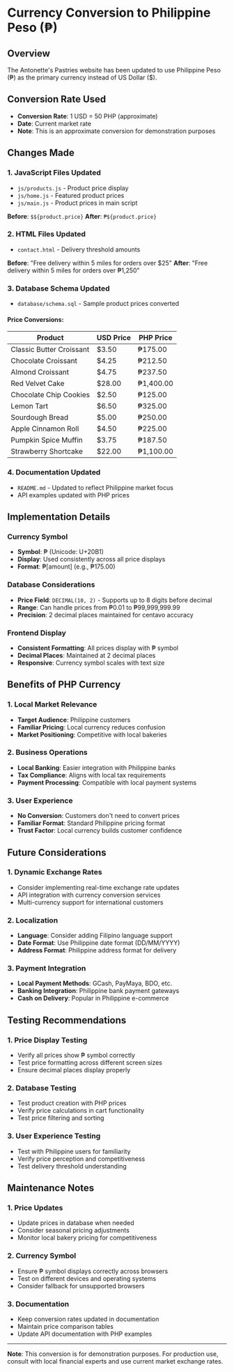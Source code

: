 # Currency Conversion to Philippine Peso (₱)

## Overview
The Antonette's Pastries website has been updated to use Philippine Peso (₱) as the primary currency instead of US Dollar ($).

## Conversion Rate Used
- **Conversion Rate**: 1 USD = 50 PHP (approximate)
- **Date**: Current market rate
- **Note**: This is an approximate conversion for demonstration purposes

## Changes Made

### 1. JavaScript Files Updated
- `js/products.js` - Product price display
- `js/home.js` - Featured product prices
- `js/main.js` - Product prices in main script

**Before**: `$${product.price}`
**After**: `₱${product.price}`

### 2. HTML Files Updated
- `contact.html` - Delivery threshold amounts

**Before**: "Free delivery within 5 miles for orders over $25"
**After**: "Free delivery within 5 miles for orders over ₱1,250"

### 3. Database Schema Updated
- `database/schema.sql` - Sample product prices converted

#### Price Conversions:
| Product | USD Price | PHP Price |
|---------|-----------|-----------|
| Classic Butter Croissant | $3.50 | ₱175.00 |
| Chocolate Croissant | $4.25 | ₱212.50 |
| Almond Croissant | $4.75 | ₱237.50 |
| Red Velvet Cake | $28.00 | ₱1,400.00 |
| Chocolate Chip Cookies | $2.50 | ₱125.00 |
| Lemon Tart | $6.50 | ₱325.00 |
| Sourdough Bread | $5.00 | ₱250.00 |
| Apple Cinnamon Roll | $4.50 | ₱225.00 |
| Pumpkin Spice Muffin | $3.75 | ₱187.50 |
| Strawberry Shortcake | $22.00 | ₱1,100.00 |

### 4. Documentation Updated
- `README.md` - Updated to reflect Philippine market focus
- API examples updated with PHP prices

## Implementation Details

### Currency Symbol
- **Symbol**: ₱ (Unicode: U+20B1)
- **Display**: Used consistently across all price displays
- **Format**: ₱[amount] (e.g., ₱175.00)

### Database Considerations
- **Price Field**: `DECIMAL(10, 2)` - Supports up to 8 digits before decimal
- **Range**: Can handle prices from ₱0.01 to ₱99,999,999.99
- **Precision**: 2 decimal places maintained for centavo accuracy

### Frontend Display
- **Consistent Formatting**: All prices display with ₱ symbol
- **Decimal Places**: Maintained at 2 decimal places
- **Responsive**: Currency symbol scales with text size

## Benefits of PHP Currency

### 1. Local Market Relevance
- **Target Audience**: Philippine customers
- **Familiar Pricing**: Local currency reduces confusion
- **Market Positioning**: Competitive with local bakeries

### 2. Business Operations
- **Local Banking**: Easier integration with Philippine banks
- **Tax Compliance**: Aligns with local tax requirements
- **Payment Processing**: Compatible with local payment systems

### 3. User Experience
- **No Conversion**: Customers don't need to convert prices
- **Familiar Format**: Standard Philippine pricing format
- **Trust Factor**: Local currency builds customer confidence

## Future Considerations

### 1. Dynamic Exchange Rates
- Consider implementing real-time exchange rate updates
- API integration with currency conversion services
- Multi-currency support for international customers

### 2. Localization
- **Language**: Consider adding Filipino language support
- **Date Format**: Use Philippine date format (DD/MM/YYYY)
- **Address Format**: Philippine address format for delivery

### 3. Payment Integration
- **Local Payment Methods**: GCash, PayMaya, BDO, etc.
- **Banking Integration**: Philippine bank payment gateways
- **Cash on Delivery**: Popular in Philippine e-commerce

## Testing Recommendations

### 1. Price Display Testing
- Verify all prices show ₱ symbol correctly
- Test price formatting across different screen sizes
- Ensure decimal places display properly

### 2. Database Testing
- Test product creation with PHP prices
- Verify price calculations in cart functionality
- Test price filtering and sorting

### 3. User Experience Testing
- Test with Philippine users for familiarity
- Verify price perception and competitiveness
- Test delivery threshold understanding

## Maintenance Notes

### 1. Price Updates
- Update prices in database when needed
- Consider seasonal pricing adjustments
- Monitor local bakery pricing for competitiveness

### 2. Currency Symbol
- Ensure ₱ symbol displays correctly across browsers
- Test on different devices and operating systems
- Consider fallback for unsupported browsers

### 3. Documentation
- Keep conversion rates updated in documentation
- Maintain price comparison tables
- Update API documentation with PHP examples

---

**Note**: This conversion is for demonstration purposes. For production use, consult with local financial experts and use current market exchange rates.
